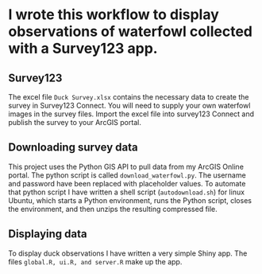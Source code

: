 # I wrote this workflow to display observations of waterfowl collected with a Survey123 app.  

## Survey123  

The excel file `Duck Survey.xlsx` contains the necessary data to create the survey in Survey123 Connect. You will need to supply your own waterfowl images in the survey files. Import the excel file into survey123 Connect and publish the survey to your ArcGIS portal.  

## Downloading survey data  

This project uses the Python GIS API to pull data from my ArcGIS Online portal. The python script is called `download_waterfowl.py`. The username and password have been replaced with placeholder values. To automate that python script I have written a shell script (`autodownload.sh`) for linux Ubuntu, which starts a Python environment, runs the Python script, closes the environment, and then unzips the resulting compressed file.  

## Displaying data

To display duck observations I have written a very simple Shiny app. The files `global.R, ui.R, and server.R` make up the app.
